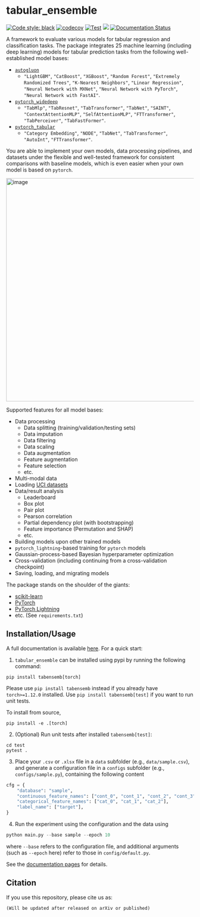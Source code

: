 # tabular_ensemble
[![Code style: black](https://img.shields.io/badge/code%20style-black-000000.svg)](https://github.com/psf/black)
[![codecov](https://codecov.io/gh/Luwen-Zhang/tabular_ensemble/graph/badge.svg?token=APnN7LFtv9)](https://codecov.io/gh/Luwen-Zhang/tabular_ensemble)
[![Test](https://github.com/Luwen-Zhang/tabular_ensemble/actions/workflows/python-package.yml/badge.svg)](https://github.com/Luwen-Zhang/tabular_ensemble/actions/workflows/python-package.yml)
[![](https://img.shields.io/badge/Python-3.10-blue)](https://github.com/Luwen-Zhang/tabular_ensemble)
[![Documentation Status](https://readthedocs.org/projects/tabular-ensemble/badge/?version=latest)](https://tabular-ensemble.readthedocs.io/en/latest/?badge=latest)

A framework to evaluate various models for tabular regression and classification tasks. The package integrates 25 machine learning (including deep learning) models for tabular prediction 
tasks from the following well-established model bases:

* [`autogluon`](https://github.com/autogluon/autogluon)
  * `"LightGBM"`, `"CatBoost"`, `"XGBoost"`, `"Random Forest"`, `"Extremely Randomized Trees"`, `"K-Nearest Neighbors"`, `"Linear Regression"`, `"Neural Network with MXNet"`, `"Neural Network with PyTorch"`, `"Neural Network with FastAI"`.
* [`pytorch_widedeep`](https://github.com/jrzaurin/pytorch-widedeep)
  * `"TabMlp"`, `"TabResnet"`, `"TabTransformer"`, `"TabNet"`, `"SAINT"`, `"ContextAttentionMLP"`, `"SelfAttentionMLP"`, `"FTTransformer"`, `"TabPerceiver"`, `"TabFastFormer"`.
* [`pytorch_tabular`](https://github.com/manujosephv/pytorch_tabular)
  * `"Category Embedding"`, `"NODE"`, `"TabNet"`, `"TabTransformer"`, `"AutoInt"`, `"FTTransformer"`.

You are able to implement your own models, data processing pipelines, and datasets under the flexible and 
well-tested framework for consistent comparisons with baseline models, which is even easier when your own model is 
based on `pytorch`. 

<img width="600" alt="image" src="https://github.com/user-attachments/assets/0fe47266-ae58-4e6b-bcf6-1108ebd762bc">

Supported features for all model bases:

* Data processing
  * Data splitting (training/validation/testing sets)
  * Data imputation
  * Data filtering
  * Data scaling
  * Data augmentation
  * Feature augmentation
  * Feature selection
  * etc.
* Multi-modal data
* Loading [UCI datasets](https://archive.ics.uci.edu/datasets)
* Data/result analysis
  * Leaderboard
  * Box plot
  * Pair plot
  * Pearson correlation
  * Partial dependency plot (with bootstrapping)
  * Feature importance (Permutation and SHAP)
  * etc.
* Building models upon other trained models
* `pytorch_lightning`-based training for `pytorch` models
* Gaussian-process-based Bayesian hyperparameter optimization
* Cross-validation (including continuing from a cross-validation checkpoint)
* Saving, loading, and migrating models

The package stands on the shoulder of the giants:

* [scikit-learn](https://scikit-learn.org/)
* [PyTorch](https://pytorch.org/)
* [PyTorch Lightning](https://lightning.ai/)
* etc. (See `requirements.txt`)


## Installation/Usage

A full documentation is available [here](https://tabular-ensemble.readthedocs.io/en/latest/index.html). For a quick start:

1. `tabular_ensemble` can be installed using pypi by running the following command:

```shell
pip install tabensemb[torch]
```

Please use `pip install tabensemb` instead if you already have `torch>=1.12.0` installed. Use `pip install tabensemb[test]` if you want to run unit tests. 

To install from source,

```shell
pip install -e .[torch]
```

2. (Optional) Run unit tests after installed `tabensemb[test]`:

```shell
cd test
pytest .
```

3. Place your `.csv` or `.xlsx` file in a `data` subfolder (e.g., `data/sample.csv`), and generate a configuration file in a `configs` subfolder (e.g., `configs/sample.py`), containing the following content
```python
cfg = {
    "database": "sample",
    "continuous_feature_names": ["cont_0", "cont_1", "cont_2", "cont_3", "cont_4"],
    "categorical_feature_names": ["cat_0", "cat_1", "cat_2"],
    "label_name": ["target"],
}
```

4. Run the experiment using the configuration and the data using
```python
python main.py --base sample --epoch 10
```
where `--base` refers to the configuration file, and additional arguments (such as `--epoch` here) refer to those in `config/default.py`.

See the [documentation pages](https://tabular-ensemble.readthedocs.io/en/latest/index.html) for details.

## Citation

If you use this repository, please cite us as:

```text
(Will be updated after released on arXiv or published)
```
